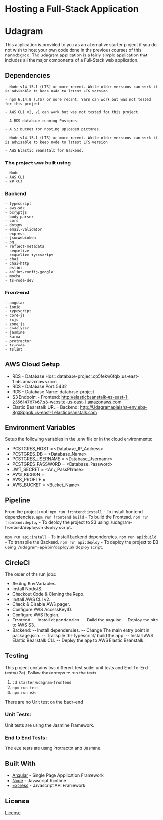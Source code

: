 # Hosting a Full-Stack Application

# Udagram

This application is provided to you as an alternative starter project if you do not wish to host your own code done in the previous courses of this nanodegree. The udagram application is a fairly simple application that includes all the major components of a Full-Stack web application.

## Dependencies

```
- Node v14.15.1 (LTS) or more recent. While older versions can work it is advisable to keep node to latest LTS version

- npm 6.14.8 (LTS) or more recent, Yarn can work but was not tested for this project

- AWS CLI v2, v1 can work but was not tested for this project

- A RDS database running Postgres.

- A S3 bucket for hosting uploaded pictures.

- Node v14.15.1 (LTS) or more recent. While older versions can work it is advisable to keep node to latest LTS version

- AWS Elastic Beanstalk for Backend.
```
### The project was built using
```
- Node
- AWS CLI
- EB CLI
```
### Backend
```
- typescript
- aws-sdk
- bcryptjs
- body-parser
- cors
- dotenv
- email-validator
- express
- jsonwebtoken
- pg
- reflect-metadata
- sequelize
- sequelize-typescript
- chai
- chai-http
- eslint
- eslint-config-google
- mocha
- ts-node-dev
```
### Front-end
```
- angular
- ionic
- typescript
- core-js
- rxjs
- zone.js
- codelyzer
- jasmine
- karma
- protractor
- ts-node
- tslint
```

## AWS Cloud Setup
- RDS - Database Host: database-project.cp5fekw6fqlx.us-east-1.rds.amazonaws.com
- RDS - Database Port: 5432
- RDS - Database Name: database-project
- S3 Endpoint - Frontend: http://elasticbeanstalk-us-east-1-235614767667.s3-website-us-east-1.amazonaws.com
- Elastic Beanstalk URL - Backend: http://Udagramapiaisha-env.eba-8g48pgqk.us-east-1.elasticbeanstalk.com

## Environment Variables
Setup the following variables in the .env file or in the cloud environments:
- POSTGRES_HOST       = <Database_IP_Address>
- POSTGRES_DB         = <Database_Name>
- POSTGRES_USERNAME   = <Database_Username>
- POSTGRES_PASSWORD   = <Database_Password>
- JWT_SECRET          = <Any_PassPhrase>
- AWS_REGION          = <us-east-1>
- AWS_PROFILE         = <Profile>
- AWS_BUCKET          = <Bucket_Name>

## Pipeline
From the project root:
`npm run frontend:install` - To install frontend dependencies.
`npm run frontend:build` - To build the Frontend.
`npm run frontend:deploy` - To deploy the project to S3 using ./udagram-frontend/deploy.sh deploy script.

`npm run api:install` - To install backend dependencies.
`npm run api:build` - To transpile the Backend.
`npm run api:deploy` - To deploy the project to EB using ./udagram-api/bin/deploy.sh deploy script.

## CircleCi
The order of the run jobs:

- Setting Env Variables.
- Install NodeJS.
- Checkout Code & Cloning the Repo.
- Install AWS CLI v2.
- Check & Disable AWS pager.
- Configure AWS AccessKeyID.
- Configure AWS Region.
- Frontend:
-- Install dependencies.
-- Build the angular.
-- Deploy the site to AWS S3.
- Backend:
-- Install dependencies.
-- Change The main entry point in package.json.
-- Transpile the typescript/ build the app.
-- Install AWS Elastic Beanstalk CLI.
-- Deploy the app to AWS Elastic Beanstalk.

## Testing

This project contains two different test suite: unit tests and End-To-End tests(e2e). Follow these steps to run the tests.

1. `cd starter/udagram-frontend`
1. `npm run test`
1. `npm run e2e`

There are no Unit test on the back-end

### Unit Tests:

Unit tests are using the Jasmine Framework.

### End to End Tests:

The e2e tests are using Protractor and Jasmine.

## Built With

- [Angular](https://angular.io/) - Single Page Application Framework
- [Node](https://nodejs.org) - Javascript Runtime
- [Express](https://expressjs.com/) - Javascript API Framework

## License

[License](LICENSE.txt)
